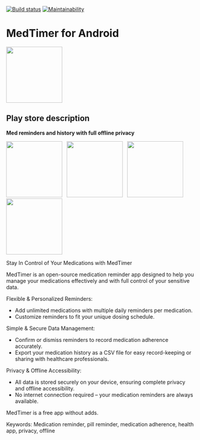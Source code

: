 [![Build status](https://github.com/Futsch1/medTimer/actions/workflows/android.yml/badge.svg)](https://github.com/Futsch1/medTimer/actions/workflows/android.yml)
[![Maintainability](https://api.codeclimate.com/v1/badges/7239138d83361232bba9/maintainability)](https://codeclimate.com/github/Futsch1/medTimer/maintainability)

# MedTimer for Android

<img src="app/src/main/logo-playstore.png" width="150" />

## Play store description

**Med reminders and history with full offline privacy**

<p float="left">
  <img src="app/src/main/store_screenshot_1.png" width="150" />
  &nbsp;
  <img src="app/src/main/store_screenshot_2.png" width="150" /> 
  &nbsp;
  <img src="app/src/main/store_screenshot_3.png" width="150" />
  &nbsp;
  <img src="app/src/main/store_screenshot_4.png" width="150" />
</p>

Stay In Control of Your Medications with MedTimer

MedTimer is an open-source medication reminder app designed to help you manage your medications
effectively and with full control of your sensitive data.

Flexible & Personalized Reminders:

- Add unlimited medications with multiple daily reminders per medication.
- Customize reminders to fit your unique dosing schedule.

Simple & Secure Data Management:

- Confirm or dismiss reminders to record medication adherence accurately.
- Export your medication history as a CSV file for easy record-keeping or sharing with healthcare
  professionals.

Privacy & Offline Accessibility:

- All data is stored securely on your device, ensuring complete privacy and offline accessibility.
- No internet connection required – your medication reminders are always available.

MedTimer is a free app without adds.

Keywords: Medication reminder, pill reminder, medication adherence, health app, privacy, offline